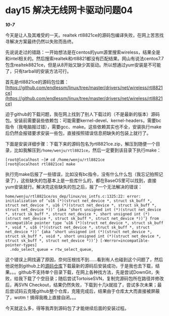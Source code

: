 # day15 解决无线网卡驱动问题04

***10-7***

今天是让人及其难受的一天。realtek rtl8821ce的源码包编译失败，在网上苦苦找寻解决方案最终仍然以失败而告终。

先说说走过的错路：一开始想法是在centos的yum源里搜索wireless，结果全是和intel相关的。然后搜索realtek和rtl8821都没有匹配结果。网山有说法centos7.7包含realtek8821ce，但是从8开始又缺少其驱动。所以想通过yum安装是不可能了，只有tarball的安装方法可行。

首先是rtl8821ce的源码包位置：[https://github.com/endlessm/linux/tree/master/drivers/net/wireless/rtl8821ce](https://github.com/endlessm/linux/tree/master/drivers/net/wireless/rtl8821ce)

迫于github的下载问题，我在网上找到了别人下载过的（不是最新的版本）源码包。安装前需要装些依赖包：可能需要kernel-devel、kernel-headers，需要bc指令（我电脑报过错），需要gcc、make。这些依赖其实也不全，安装执行make后仍然会报错要求安装一些包，直接按照错误信息把缺失的包装上就行了。

下面是安装详细步骤：下载下来的源码包名为rtl8821ce.zip，解压到随便一个目录，比如我解压到`/home/wenju/rtl8821ce`，然后一定要到该目录下执行make：

```
[root@localhost ~]# cd /home/wenju/rtl8821ce
[root@localhost rtl8821ce] make
```

执行完make后报了一些错误，比如没有bc指令，没有什么什么包（我忘记拍照记录了），这些缺失的包基本上是一些库什么的，都在BaseOS里可以找到，直接yum安装就行。解决完这些缺失的包之后，报了一个无法解决的错误：

```
home/wenju/rtl8821ce/os_dep/linux/os_intfs.c:1325:22: error: initialization of ‘u16 (*)(struct net_device *, struct sk_buff *, struct net_device *, u16 (*)(struct net_device *, struct sk_buff *, struct net_device *))’ {aka ‘short unsigned int (*)(struct net_device *, struct sk_buff *, struct net_device *, short unsigned int (*)(struct net_device *, struct sk_buff *, struct net_device *))’} from incompatible pointer type ‘u16 (*)(struct net_device *, struct sk_buff *, void *, u16 (*)(struct net_device *, struct sk_buff *, struct net_device *))’ {aka ‘short unsigned int (*)(struct net_device *, struct sk_buff *, void *, short unsigned int (*)(struct net_device *, struct sk_buff *, struct net_device *))’} [-Werror=incompatible-pointer-types]
  .ndo_select_queue = rtw_select_queue,
```

这个错误上网找遍了原因，奈何压根找不到......看到有人也碰到这个问题了，然后他说他到github上的[源码仓库](https://github.com/endlessm/linux/tree/master/drivers/net/wireless/rtl8821ce)下载最新的源码后安装成功，于是我也去下载，结果。。。github不支持单个目录下载，在网上各种找方法，先是尝试DownGit，失败，给我下载了个空目录；随后尝试TortoiseSVN，复制完源码包所在路径并修改后，再SVN Checkout，结果仍然失败，下载到十几k就挂了，尝试多次未果；最后尝试码云克隆github整个仓库，克隆完成后，结果由于仓库太大而直接被屏蔽了，wotm！搞得我晚上直接自闭。。。

今天就这么多，得等我弄到源码包了才能继续后面的安装过程。